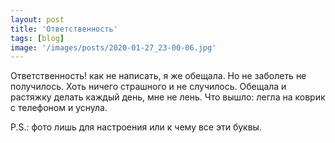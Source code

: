 ```yaml
---
layout: post
title: 'Ответственность'
tags: [blog]
image: '/images/posts/2020-01-27_23-00-06.jpg'
---
```


Ответственность! как не написать, я же обещала. Но не заболеть не получилось. Хоть ничего страшного и не случилось. Обещала и растяжку делать каждый день, мне не лень. Что вышло: легла на коврик с телефоном и уснула.

P.S.: фото лишь для настроения или к чему все эти буквы.
